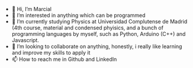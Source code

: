 - 👋 Hi, I’m Marcial
- 👀 I’m interested in anything which can be programmed
- 🌱 I’m currently studying Physics at Universidad Complutense de Madrid (4th course, material and condensed phyisics, and a bunch of programming languages by myself, such as Python, Arduino (C++) and Javascript.
- 💞️ I’m looking to collaborate on anything, honestly, i really like learning and improve my skills to apply it
- 📫 How to reach me in Github and LinkedIn

<!---
Marcialbarajas/Marcialbarajas is a ✨ special ✨ repository because its `README.md` (this file) appears on your GitHub profile.
You can click the Preview link to take a look at your changes.
--->
